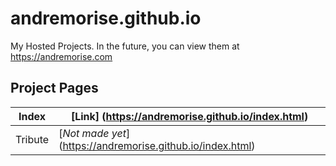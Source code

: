 # andremorise.github.io
My Hosted Projects.
In the future, you can view them at https://andremorise.com

Project Pages
-
Index   | [Link] (https://andremorise.github.io/index.html)
------- | -----
Tribute | [*Not made yet*] (https://andremorise.github.io/index.html)
